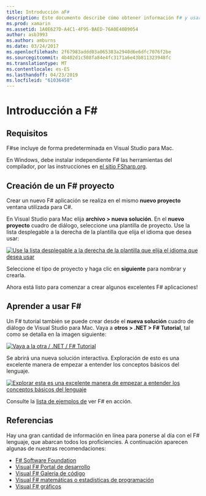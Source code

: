 ```yaml
---
title: Introducción aF#
description: Este documento describe cómo obtener información F# y usarlo para compilar aplicaciones de Xamarin con 2019 de Visual Studio y Visual Studio para Mac.
ms.prod: xamarin
ms.assetid: 1A0E627D-A4C1-4F95-BAED-76A0E40B9054
author: asb3993
ms.author: amburns
ms.date: 03/24/2017
ms.openlocfilehash: 2f67983addd03a065383a2940d6e6dfc7076f2be
ms.sourcegitcommit: 4b402d1c508fa84e4fc3171a6e43b811323948fc
ms.translationtype: MT
ms.contentlocale: es-ES
ms.lasthandoff: 04/23/2019
ms.locfileid: "61036458"
---
```

# <a name="getting-started-with-f35"></a>Introducción a F&#35;

## <a name="requirements"></a>Requisitos

F#se incluye de forma predeterminada en Visual Studio para Mac.

En Windows, debe instalar independiente F# las herramientas del compilador, por las instrucciones en [el sitio FSharp.org](http://fsharp.org/use/windows/).

## <a name="creating-an-f35-project"></a>Creación de un F&#35; proyecto

Crear un nuevo F# aplicación se realiza en el mismo **nuevo proyecto** ventana utilizada para C#.

En Visual Studio para Mac elija **archivo > nueva solución**. En el **nuevo proyecto** cuadro de diálogo, seleccione una plantilla de proyecto. Use la lista desplegable a la derecha de la plantilla que elija el idioma que desea usar:

 [![](overview-images/choosefsharp.png "Use la lista desplegable a la derecha de la plantilla que elija el idioma que desea usar")](overview-images/choosefsharp.png#lightbox)

Seleccione el tipo de proyecto y haga clic en **siguiente** para nombrar y crearla.


Ahora está listo para comenzar a crear algunos excelentes F# aplicaciones!

## <a name="learning-to-use-f35"></a>Aprender a usar F&#35;

Un F# tutorial también se puede crear desde el **nueva solución** cuadro de diálogo de Visual Studio para Mac. Vaya a **otros > .NET > F# Tutorial**, tal como se detalla en la imagen siguiente:

 [![](overview-images/fsharptutorial.png "Vaya a la otra / .NET / F# Tutorial")](overview-images/fsharptutorial.png#lightbox)

Se abrirá una nueva solución interactiva. Exploración de esto es una excelente manera de empezar a entender los conceptos básicos del lenguaje.

 [![](overview-images/newtutorial-sml.png "Explorar esta es una excelente manera de empezar a entender los conceptos básicos del lenguaje")](overview-images/newtutorial.png#lightbox)

Consulte la [lista de ejemplos de](~/cross-platform/platform/fsharp/samples.md) ver F# en acción.

## <a name="references"></a>Referencias

Hay una gran cantidad de información en línea para ponerse al día con el F# lenguaje, que abarcan todos los proficiencies. A continuación aparecen algunas de nuestras recomendaciones:

-  [F# Software Foundation](http://fsharp.org)
-  [Visual F# Portal de desarrollo](http://go.microsoft.com/fwlink/?LinkID=234174)
-  [Visual F# Galería de código](http://go.microsoft.com/fwlink/?LinkID=124614)
-  [Visual F# matemáticas o estadísticas de programación](http://go.microsoft.com/fwlink/?LinkId=235173)
-  [Visual F# gráficos](http://go.microsoft.com/fwlink/?LinkId=235176)

